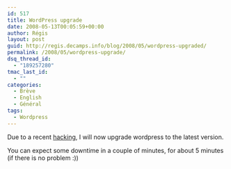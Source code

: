 ```yaml
---
id: 517
title: WordPress upgrade
date: 2008-05-13T00:05:59+00:00
author: Régis
layout: post
guid: http://regis.decamps.info/blog/2008/05/wordpress-upgraded/
permalink: /2008/05/wordpress-upgrade/
dsq_thread_id:
  - "189257280"
tmac_last_id:
  - ""
categories:
  - Brève
  - English
  - Général
tags:
  - Wordpress
---
```

Due to a recent [hacking](http://regis.decamps.info/blog/2008/05/ce-blog-sest-fait-kacker/), I will now upgrade wordpress to the latest version. 

You can expect some downtime in a couple of minutes, for about 5 minutes (if there is no problem :))
